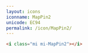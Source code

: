 ```yaml
---
layout: icons
iconname: MapPin2
unicode: EC94
permalink: /icon/MapPin2/
---
```


``` html
<i class="mi mi-MapPin2"></i>
```
